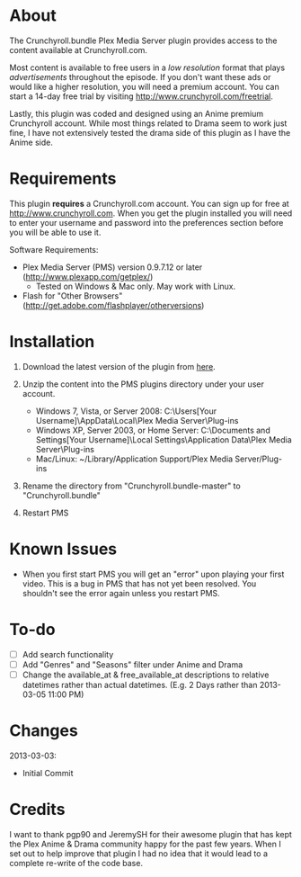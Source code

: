About
=====
The Crunchyroll.bundle Plex Media Server plugin provides access to the content 
available at Crunchyroll.com. 

Most content is available to free users in a *low resolution* format that plays 
*advertisements* throughout the episode. If you don't want these ads or would 
like a higher resolution, you will need a premium account. You can start a 
14-day free trial by visiting http://www.crunchyroll.com/freetrial. 

Lastly, this plugin was coded and designed using an Anime premium Crunchyroll
account. While most things related to Drama seem to work just fine, I have not 
extensively tested the drama side of this plugin as I have the Anime side. 

Requirements
============
This plugin **requires** a Crunchyroll.com account. You can sign up for free at 
http://www.crunchyroll.com. When you get the plugin installed you will need
to enter your username and password into the preferences section before you will
be able to use it. 

Software Requirements:

* Plex Media Server (PMS) version 0.9.7.12 or later (http://www.plexapp.com/getplex/)
	* Tested on Windows & Mac only. May work with Linux. 
* Flash for "Other Browsers" (http://get.adobe.com/flashplayer/otherversions)

Installation
============
1. Download the latest version of the plugin from [here](https://github.com/MattRK/Crunchyroll.bundle/archive/master.zip).

2. Unzip the content into the PMS plugins directory under your user account.
	* Windows 7, Vista, or Server 2008: C:\Users\[Your Username]\AppData\Local\Plex Media Server\Plug-ins
	* Windows XP, Server 2003, or Home Server: C:\Documents and Settings\[Your Username]\Local Settings\Application Data\Plex Media Server\Plug-ins
	* Mac/Linux: ~/Library/Application Support/Plex Media Server/Plug-ins

3. Rename the directory from "Crunchyroll.bundle-master" to "Crunchyroll.bundle"

4. Restart PMS

Known Issues
============
* When you first start PMS you will get an "error" upon playing your first video. This is a bug in PMS that has not yet been resolved. You shouldn't see the error again unless you restart PMS. 

To-do
====
- [ ] Add search functionality
- [ ] Add "Genres" and "Seasons" filter under Anime and Drama
- [ ] Change the available_at & free_available_at descriptions to relative datetimes rather than actual datetimes. (E.g. 2 Days rather than 2013-03-05 11:00 PM) 

Changes
=======
2013-03-03:
* Initial Commit

Credits
=======
I want to thank pgp90 and JeremySH for their awesome plugin that has kept the 
Plex Anime & Drama community happy for the past few years. When I set out to 
help improve that plugin I had no idea that it would lead to a complete re-write 
of the code base. 